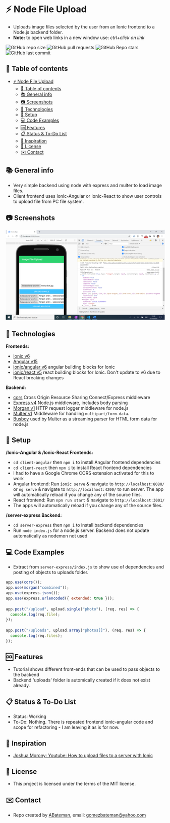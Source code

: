 # :zap: Node File Upload

* Uploads image files selected by the user from an Ionic frontend to a Node.js backend folder.
* **Note:** to open web links in a new window use: _ctrl+click on link_

![GitHub repo size](https://img.shields.io/github/repo-size/AndrewJBateman/node-file-upload?style=plastic)
![GitHub pull requests](https://img.shields.io/github/issues-pr/AndrewJBateman/node-file-upload?style=plastic)
![GitHub Repo stars](https://img.shields.io/github/stars/AndrewJBateman/node-file-upload?style=plastic)
![GitHub last commit](https://img.shields.io/github/last-commit/AndrewJBateman/node-file-upload?style=plastic)

## :page_facing_up: Table of contents

* [:zap: Node File Upload](#zap-node-file-upload)
	* [:page_facing_up: Table of contents](#page_facing_up-table-of-contents)
	* [:books: General info](#books-general-info)
	* [:camera: Screenshots](#camera-screenshots)
	* [:signal_strength: Technologies](#signal_strength-technologies)
	* [:floppy_disk: Setup](#floppy_disk-setup)
	* [:computer: Code Examples](#computer-code-examples)
	* [:cool: Features](#cool-features)
	* [:clipboard: Status & To-Do List](#clipboard-status--to-do-list)
	* [:clap: Inspiration](#clap-inspiration)
	* [:file_folder: License](#file_folder-license)
	* [:envelope: Contact](#envelope-contact)

## :books: General info

* Very simple backend using node with express and multer to load image files.
* Client frontend uses Ionic-Angular or Ionic-React to show user controls to upload file from PC file system.

## :camera: Screenshots

![Example screenshot](./img/frontend.png)

## :signal_strength: Technologies

**Frontends:**

* [Ionic v6](https://ionicframework.com/)
* [Angular v15](https://angular.io/)
* [ionic/angular v6](https://www.npmjs.com/package/@ionic/angular) angular building blocks for Ionic
* [ionic/react v5](https://www.npmjs.com/package/@ionic/react) react building blocks for Ionic. Don't update to v6 due to React breaking changes

**Backend:**

* [cors](https://www.npmjs.com/package/cors) Cross Origin Resource Sharing Connect/Express middleware
* [Express v4](https://expressjs.com/) Node.js middleware, includes body parsing
* [Morgan v1](https://www.npmjs.com/package/morgan) HTTP request logger middleware for node.js
* [Multer v1](https://www.npmjs.com/package/multer) Middleware for handling `multipart/form-data`.
* [Busboy](https://github.com/mscdex/busboy) used by Multer as a streaming parser for HTML form data for node.js

## :floppy_disk: Setup

**/Ionic-Angular & /Ionic-React Frontends:**

* `cd client-angular` then `npm i` to install Angular frontend dependencies
* `cd client-react` then `npm i` to install React frontend dependencies
* I had to have a Google Chrome CORS extension activated for this to work
* Angular frontend: Run `ionic serve` & navigate to `http://localhost:8080/` or `ng serve` & navigate to `http://localhost:4200/` to run server. The app will automatically reload if you change any of the source files.
* React frontend: Run `npm run start` & navigate to `http://localhost:3001/`
* The apps will automatically reload if you change any of the source files.

**/server-express Backend:**

* `cd server-express` then `npm i` to install backend dependencies
* Run `node index.js` for a node.js server. Backend does not update automatically as nodemon not used

## :computer: Code Examples

* Extract from `server-express/index.js` to show use of dependencies and posting of objects to uploads folder.

```javascript
app.use(cors());
app.use(morgan("combined"));
app.use(express.json());
app.use(express.urlencoded({ extended: true }));

app.post("/upload", upload.single("photo"), (req, res) => {
  console.log(req.file);
});

app.post("/uploads", upload.array("photos[]"), (req, res) => {
  console.log(req.files);
});
```

## :cool: Features

* Tutorial shows different front-ends that can be used to pass objects to the backend
* Backend 'uploads' folder is automically created if it does not exist already.

## :clipboard: Status & To-Do List

* Status: Working
* To-Do: Nothing. There is repeated frontend ionic-angular code and scope for refactoring - I am leaving it as is for now.

## :clap: Inspiration

* [Joshua Morony: Youtube: How to upload files to a server with Ionic](https://www.youtube.com/watch?v=tcWTl7tBT5E&ck_subscriber_id=433042050)

## :file_folder: License

* This project is licensed under the terms of the MIT license.

## :envelope: Contact

* Repo created by [ABateman](https://github.com/AndrewJBateman), email: gomezbateman@yahoo.com
